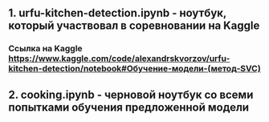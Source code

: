 ## 1. urfu-kitchen-detection.ipynb - ноутбук, который участвовал в соревновании на Kaggle

### Ссылка на Kaggle https://www.kaggle.com/code/alexandrskvorzov/urfu-kitchen-detection/notebook#Обучение-модели-(метод-SVC)

## 2. cooking.ipynb - черновой ноутбук со всеми попытками обучения предложенной модели